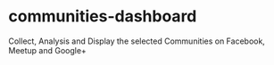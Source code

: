 communities-dashboard
=====================

Collect, Analysis and Display the selected Communities on Facebook, Meetup and Google+
